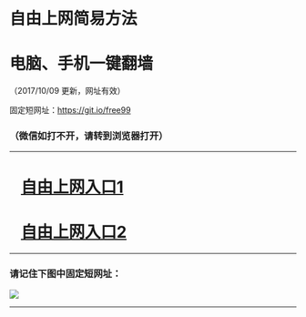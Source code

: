 ﻿# 自由上网简易方法

# 电脑、手机一键翻墙

（2017/10/09 更新，网址有效）

固定短网址：https://git.io/free99

### （微信如打不开，请转到浏览器打开）


***





# &nbsp;&nbsp; <a href="http://ft527618466.fwq-tz-1001.info/fwqtz01.html?t=100900114088 " target="_blank">自由上网入口1</a>
# &nbsp;&nbsp; <a href="http://ft89948276.fwq-tz-1002.info/fwqtz02.html?t=10090016512 " target="_blank">自由上网入口2</a>
***

### 请记住下图中固定短网址：

<img src="https://s3-us-west-2.amazonaws.com/fwq-1001/yjfq-20170905okok.png" /> 


***

